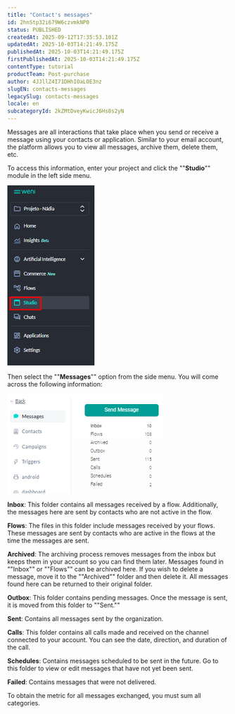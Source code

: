 ```yaml
---
title: "Contact's messages"
id: 2hnStp32i679W6czvmkNP0
status: PUBLISHED
createdAt: 2025-09-12T17:35:53.101Z
updatedAt: 2025-10-03T14:21:49.175Z
publishedAt: 2025-10-03T14:21:49.175Z
firstPublishedAt: 2025-10-03T14:21:49.175Z
contentType: tutorial
productTeam: Post-purchase
author: 4JJllZ4I71DHhIOaLOE3nz
slugEN: contacts-messages
legacySlug: contacts-messages
locale: en
subcategoryId: 2kZMtDveyKwicJ6Hs8s2yN
---
```


Messages are all interactions that take place when you send or receive a message using your contacts or application. Similar to your email account, the platform allows you to view all messages, archive them, delete them, etc.

To access this information, enter your project and click the ""**Studio**"" module in the left side menu.

![](https://raw.githubusercontent.com/vtexdocs/help-center-content/refs/heads/main/docs/en/tutorials/weni-by-vtex/studio/contacts-messages_1.png)

Then select the ""**Messages**"" option from the side menu. You will come across the following information:

![](https://raw.githubusercontent.com/vtexdocs/help-center-content/refs/heads/main/docs/en/tutorials/weni-by-vtex/studio/contacts-messages_2.png)

**Inbox**: This folder contains all messages received by a flow. Additionally, the messages here are sent by contacts who are not active in the flow.

**Flows**: The files in this folder include messages received by your flows. These messages are sent by contacts who are active in the flows at the time the messages are sent.

**Archived**: The archiving process removes messages from the inbox but keeps them in your account so you can find them later. Messages found in ""Inbox"" or ""Flows"" can be archived here. If you wish to delete a message, move it to the ""Archived"" folder and then delete it. All messages found here can be returned to their original folder.

**Outbox**: This folder contains pending messages. Once the message is sent, it is moved from this folder to ""Sent.""

**Sent**: Contains all messages sent by the organization.

**Calls**: This folder contains all calls made and received on the channel connected to your account. You can see the date, direction, and duration of the call.

**Schedules**: Contains messages scheduled to be sent in the future. Go to this folder to view or edit messages that have not yet been sent.

**Failed**: Contains messages that were not delivered.

To obtain the metric for all messages exchanged, you must sum all categories.
